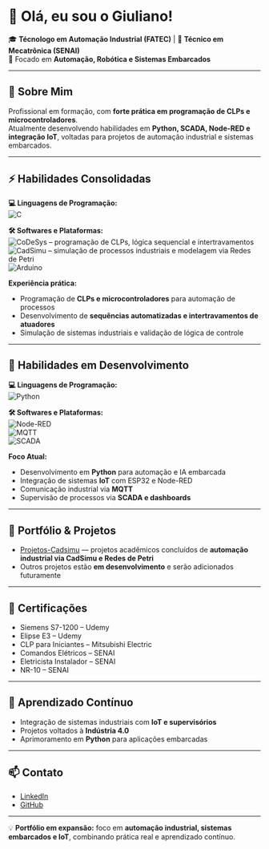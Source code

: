 # 👋 Olá, eu sou o Giuliano!

🎓 **Técnologo em Automação Industrial (FATEC)** | 🔧 **Técnico em Mecatrônica (SENAI)**  
🚀 Focado em **Automação, Robótica e Sistemas Embarcados**

---

## 🧠 Sobre Mim

Profissional em formação, com **forte prática em programação de CLPs e microcontroladores**.  
Atualmente desenvolvendo habilidades em **Python, SCADA, Node-RED e integração IoT**, voltadas para projetos de automação industrial e sistemas embarcados.

---

## ⚡ Habilidades Consolidadas

**💻 Linguagens de Programação:**  
![C](https://img.shields.io/badge/C-%2300599C.svg?style=for-the-badge&logo=c&logoColor=white)

**🛠 Softwares e Plataformas:**  
![CoDeSys](https://img.shields.io/badge/CoDeSys-%23E60012.svg?style=for-the-badge) – programação de CLPs, lógica sequencial e intertravamentos  
![CadSimu](https://img.shields.io/badge/CadSimu-%230080C0.svg?style=for-the-badge) – simulação de processos industriais e modelagem via Redes de Petri  
![Arduino](https://img.shields.io/badge/Arduino-%2300999C.svg?style=for-the-badge)

**Experiência prática:**  
- Programação de **CLPs e microcontroladores** para automação de processos  
- Desenvolvimento de **sequências automatizadas e intertravamentos de atuadores**  
- Simulação de sistemas industriais e validação de lógica de controle  

---

## 🧩 Habilidades em Desenvolvimento

**💻 Linguagens de Programação:**  
![Python](https://img.shields.io/badge/Python-%2314354C.svg?style=for-the-badge&logo=python&logoColor=white)

**🛠 Softwares e Plataformas:**  
![Node-RED](https://img.shields.io/badge/Node--RED-%23E23237.svg?style=for-the-badge)  
![MQTT](https://img.shields.io/badge/MQTT-%23FF6F00.svg?style=for-the-badge)  
![SCADA](https://img.shields.io/badge/SCADA-%230080C0.svg?style=for-the-badge)

**Foco Atual:**  
- Desenvolvimento em **Python** para automação e IA embarcada  
- Integração de sistemas **IoT** com ESP32 e Node-RED  
- Comunicação industrial via **MQTT**  
- Supervisão de processos via **SCADA e dashboards**  

---

## 📂 Portfólio & Projetos

- [Projetos-Cadsimu](https://github.com/Giuliano1127/Projetos-Cadsimu) — projetos acadêmicos concluídos de **automação industrial via CadSimu e Redes de Petri**  
- Outros projetos estão **em desenvolvimento** e serão adicionados futuramente  

---

## 📜 Certificações

- Siemens S7-1200 – Udemy  
- Elipse E3 – Udemy  
- CLP para Iniciantes – Mitsubishi Electric  
- Comandos Elétricos – SENAI  
- Eletricista Instalador – SENAI  
- NR-10 – SENAI  

---

## 🌱 Aprendizado Contínuo

- Integração de sistemas industriais com **IoT e supervisórios**  
- Projetos voltados à **Indústria 4.0**  
- Aprimoramento em **Python** para aplicações embarcadas  

---

## 📫 Contato

- [LinkedIn](https://www.linkedin.com/in/giuliano-barone-6a3a67249)  
- [GitHub](https://github.com/Giuliano1127)  

---

💡 **Portfólio em expansão:** foco em **automação industrial, sistemas embarcados e IoT**, combinando prática real e aprendizado contínuo.
